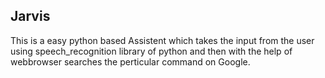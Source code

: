 ## Jarvis
This is a easy python based Assistent which takes the input from the user using 
speech_recognition library of python and then with the help of webbrowser searches the 
perticular command on Google.
